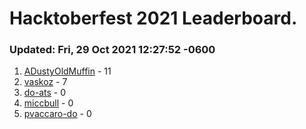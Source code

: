 # Hacktoberfest 2021 Leaderboard.
### Updated: Fri, 29 Oct 2021 12:27:52 -0600
1. [ADustyOldMuffin](https://github.com/ADustyOldMuffin) - 11
2. [vaskoz](https://github.com/vaskoz) - 7
3. [do-ats](https://github.com/do-ats) - 0
4. [miccbull](https://github.com/miccbull) - 0
5. [pvaccaro-do](https://github.com/pvaccaro-do) - 0
